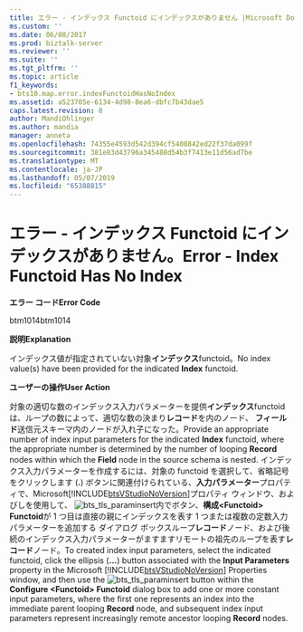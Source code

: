 ```yaml
---
title: エラー - インデックス Functoid にインデックスがありません |Microsoft Docs
ms.custom: ''
ms.date: 06/08/2017
ms.prod: biztalk-server
ms.reviewer: ''
ms.suite: ''
ms.tgt_pltfrm: ''
ms.topic: article
f1_keywords:
- bts10.map.error.indexFunctoidHasNoIndex
ms.assetid: a523705e-6134-4d98-8ea6-dbfc7b43dae5
caps.latest.revision: 8
author: MandiOhlinger
ms.author: mandia
manager: anneta
ms.openlocfilehash: 74355e4593d542d394cf5408842ed22f37da099f
ms.sourcegitcommit: 381e83d43796a345488d54b3f7413e11d56ad7be
ms.translationtype: MT
ms.contentlocale: ja-JP
ms.lasthandoff: 05/07/2019
ms.locfileid: "65388815"
---
```

# <a name="error---index-functoid-has-no-index"></a><span data-ttu-id="921aa-102">エラー - インデックス Functoid にインデックスがありません。</span><span class="sxs-lookup"><span data-stu-id="921aa-102">Error - Index Functoid Has No Index</span></span>
<span data-ttu-id="921aa-103">**エラー コード**</span><span class="sxs-lookup"><span data-stu-id="921aa-103">**Error Code**</span></span>  
  
 <span data-ttu-id="921aa-104">btm1014</span><span class="sxs-lookup"><span data-stu-id="921aa-104">btm1014</span></span>  
  
 <span data-ttu-id="921aa-105">**説明**</span><span class="sxs-lookup"><span data-stu-id="921aa-105">**Explanation**</span></span>  
  
 <span data-ttu-id="921aa-106">インデックス値が指定されていない対象**インデックス**functoid。</span><span class="sxs-lookup"><span data-stu-id="921aa-106">No index value(s) have been provided for the indicated **Index** functoid.</span></span>  
  
 <span data-ttu-id="921aa-107">**ユーザーの操作**</span><span class="sxs-lookup"><span data-stu-id="921aa-107">**User Action**</span></span>  
  
 <span data-ttu-id="921aa-108">対象の適切な数のインデックス入力パラメーターを提供**インデックス**functoid は、ループの数によって、適切な数の決まり**レコード**を内のノード、 **フィールド**送信元スキーマ内のノードが入れ子になった。</span><span class="sxs-lookup"><span data-stu-id="921aa-108">Provide an appropriate number of index input parameters for the indicated **Index** functoid, where the appropriate number is determined by the number of looping **Record** nodes within which the **Field** node in the source schema is nested.</span></span> <span data-ttu-id="921aa-109">インデックス入力パラメーターを作成するには、対象の functoid を選択して、省略記号をクリックします (**.**) ボタンに関連付けられている、**入力パラメーター**プロパティで、Microsoft[!INCLUDE[btsVStudioNoVersion](../includes/btsvstudionoversion-md.md)]プロパティ ウィンドウ、およびしを使用して、 ![](../core/media/bts-tls-paraminsert.gif "bts_tls_paraminsert")内でボタン、**構成\<Functoid\> Functoid**が 1 つ目は直接の親にインデックスを表す 1 つまたは複数の定数入力パラメーターを追加する ダイアログ ボックスループ**レコード**ノード、および後続のインデックス入力パラメーターがますますリモートの祖先のループを表す**レコード**ノード。</span><span class="sxs-lookup"><span data-stu-id="921aa-109">To created index input parameters, select the indicated functoid, click the ellipsis (**...**) button associated with the **Input Parameters** property in the Microsoft [!INCLUDE[btsVStudioNoVersion](../includes/btsvstudionoversion-md.md)] Properties window, and then use the  ![](../core/media/bts-tls-paraminsert.gif "bts_tls_paraminsert") button within the **Configure \<Functoid\> Functoid** dialog box to add one or more constant input parameters, where the first one represents an index into the immediate parent looping **Record** node, and subsequent index input parameters represent increasingly remote ancestor looping **Record** nodes.</span></span>